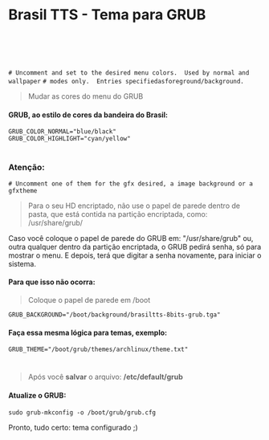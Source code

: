 # Brasil TTS - Tema para GRUB

<br></br>

#
`# Uncomment and set to the desired menu colors.  Used by normal and wallpaper`
`# modes only.  Entries specifiedasforeground/background.`

> Mudar as cores do menu do GRUB

#### GRUB, ao estilo de cores da bandeira do **Brasil:**

````
GRUB_COLOR_NORMAL="blue/black"
GRUB_COLOR_HIGHLIGHT="cyan/yellow"
````

#
### Atenção:

`# Uncomment one of them for the gfx desired, a image background or a gfxtheme`

 > Para o seu HD encriptado, não use o papel de parede dentro de pasta, que está contida na partição encriptada, como: /usr/share/grub/
 
 Caso você coloque o papel de parede do GRUB em: "/usr/share/grub" ou, outra qualquer dentro da partição encriptada, o GRUB pedirá senha, só para mostrar o menu. E depois, terá que digitar a senha novamente, para iniciar o sistema.
 
 #### Para que isso não ocorra:
 
 > Coloque o papel de parede em /boot

    GRUB_BACKGROUND="/boot/background/brasiltts-8bits-grub.tga"

#### Faça essa mesma lógica para temas, exemplo:

    GRUB_THEME="/boot/grub/themes/archlinux/theme.txt"

#
> Após você **salvar** o arquivo: **/etc/default/grub**

#### Atualize o GRUB:

    sudo grub-mkconfig -o /boot/grub/grub.cfg

Pronto, tudo certo: tema configurado ;)
#
